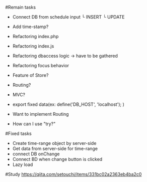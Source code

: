 #Remain tasks
- Connect DB from schedule input
 └ INSERT
 └ UPDATE
- Add time-stamp?
- Refactoring index.php
- Refactoring index.js
- Refactoring dbaccess logic -> have to be gathered
- Refactoring focus behavior
- Feature of Store?
- Routing?

- MVC?
- export fixed data(ex: define('DB_HOST', 'localhost'); )
- Want to implement Routing
- How can I use "try?"

#Fixed tasks
- Create time-range object by server-side
- Get data from server-side for time-range
- connect DB onChange
- Connect BD when change button is clicked
- Lazy load

#Study
https://qiita.com/setouchi/items/331bc02a2363eb4ba2c0
